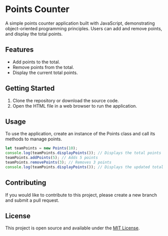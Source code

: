 # Points Counter

A simple points counter application built with JavaScript, demonstrating object-oriented programming principles. Users can add and remove points, and display the total points.

## Features

- Add points to the total.
- Remove points from the total.
- Display the current total points.

## Getting Started

1. Clone the repository or download the source code.
2. Open the HTML file in a web browser to run the application.

## Usage

To use the application, create an instance of the Points class and call its methods to manage points.

```javascript
let teamPoints = new Points(10);
console.log(teamPoints.displayPoints()); // Displays the total points
teamPoints.addPoints(5); // Adds 5 points
teamPoints.removePoints(3); // Removes 3 points
console.log(teamPoints.displayPoints()); // Displays the updated total points
```

## Contributing

If you would like to contribute to this project, please create a new branch and submit a pull request.

## License

This project is open source and available under the [MIT License](LICENSE).
